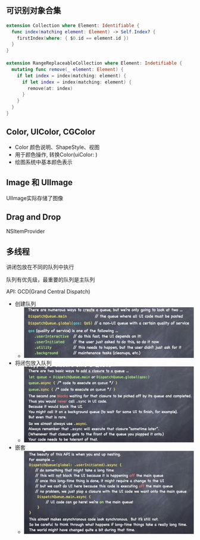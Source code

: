 ## 可识别对象合集

```swift
extension Collection where Element: Identifiable {
  func index(matching element: Element) -> Self.Index? {
    firstIndex(where: { $0.id == element.id })
  }
}

extension RangeReplaceableCollection where Element: Indetifiable {
  mutating func remove(_ element: Element) {
    if let index = index(matching: element) {
      if let index = index(matching: element) {
        remove(at: index)
      }
    }
  }
}


```

## Color, UIColor, CGColor

- Color 颜色说明、ShapeStyle、视图
- 用于颜色操作, 转换Color(uiColor: )
- 绘图系统中基本颜色表示



## Image 和 UIImage

UIImage实际存储了图像

## Drag and Drop

NSItemProvider

## 多线程

讲闭包放在不同的队列中执行

队列有优先级，最重要的队列是主队列  

API: GCD(Grand Central Dispatch)

- 创建队列
  - ![image-20221220171421222](lec9.assets/image-20221220171421222.png)
- 将闭包放入队列
  - ![image-20221220171900474](lec9.assets/image-20221220171900474.png)
- 嵌套
  - ![image-20221220172218349](lec9.assets/image-20221220172218349.png)

